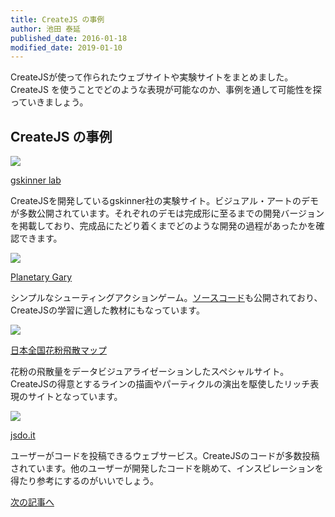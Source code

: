 ```yaml
---
title: CreateJS の事例
author: 池田 泰延
published_date: 2016-01-18
modified_date: 2019-01-10
---
```


CreateJSが使って作られたウェブサイトや実験サイトをまとめました。CreateJS を使うことでどのような表現が可能なのか、事例を通して可能性を探っていきましょう。

## CreateJS の事例

![](../imgs/sample_gskinnercom.png)

[gskinner lab](https://lab.gskinner.com)

CreateJSを開発しているgskinner社の実験サイト。ビジュアル・アートのデモが多数公開されています。それぞれのデモは完成形に至るまでの開発バージョンを掲載しており、完成品にたどり着くまでどのような開発の過程があったかを確認できます。

![](../imgs/sample_gary.png)

[Planetary Gary](http://sandbox.createjs.com/PlanetaryGary/)

シンプルなシューティングアクションゲーム。[ソースコード](https://github.com/CreateJS/sandbox/tree/master/PlanetaryGary)も公開されており、CreateJSの学習に適した教材にもなっています。

![](../imgs/sample_pollenmap.png)

[日本全国花粉飛散マップ](https://ics-web.jp/projects/pollenmap/)

花粉の飛散量をデータビジュアライゼーションしたスペシャルサイト。CreateJSの得意とするラインの描画やパーティクルの演出を駆使したリッチ表現のサイトとなっています。

![](../imgs/sample_jsdoit.png)

[jsdo.it](http://jsdo.it/tag/createjs?search_order=favorite)

ユーザーがコードを投稿できるウェブサービス。CreateJSのコードが多数投稿されています。他のユーザーが開発したコードを眺めて、インスピレーションを得たり参考にするのがいいでしょう。


[次の記事へ](quickstart.md)
